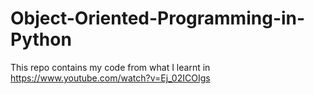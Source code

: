 # Object-Oriented-Programming-in-Python
This repo contains my code from what I learnt in https://www.youtube.com/watch?v=Ej_02ICOIgs
